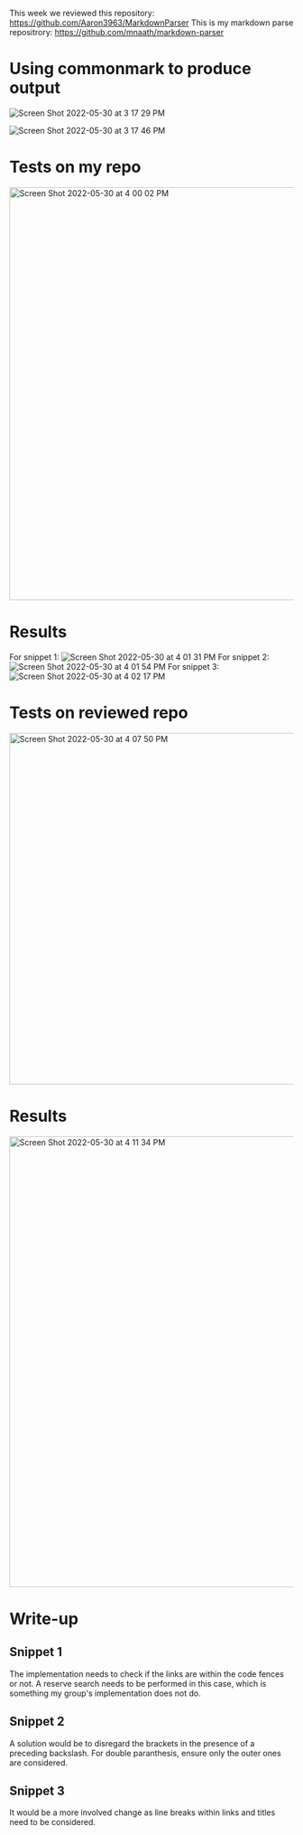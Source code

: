 This week we reviewed this repository: https://github.com/Aaron3963/MarkdownParser
This is my markdown parse repositrory: https://github.com/mnaath/markdown-parser



# Using commonmark to produce output 

![Screen Shot 2022-05-30 at 3 17 29 PM](https://user-images.githubusercontent.com/65497162/171063996-d1f300be-58f1-4c57-8dd3-c9fcaa43896a.png)

![Screen Shot 2022-05-30 at 3 17 46 PM](https://user-images.githubusercontent.com/65497162/171064018-2e8b09e5-7637-4d71-8004-37293c03ea42.png)



# Tests on my repo

<img width="731" alt="Screen Shot 2022-05-30 at 4 00 02 PM" src="https://user-images.githubusercontent.com/65497162/171066333-89a2a9e7-3dbe-4cc7-9a51-b69b9f5bac1c.png">

# Results

For snippet 1:
![Screen Shot 2022-05-30 at 4 01 31 PM](https://user-images.githubusercontent.com/65497162/171066409-169edd86-b284-4638-aa8d-93d45385e968.png)
For snippet 2:
![Screen Shot 2022-05-30 at 4 01 54 PM](https://user-images.githubusercontent.com/65497162/171066432-c8ad2676-6ce6-4c65-8bf8-9ecb1a383881.png)
For snippet 3:
![Screen Shot 2022-05-30 at 4 02 17 PM](https://user-images.githubusercontent.com/65497162/171066448-f928e1e5-f7f9-453d-8f02-3210293377a3.png)


# Tests on reviewed repo

<img width="622" alt="Screen Shot 2022-05-30 at 4 07 50 PM" src="https://user-images.githubusercontent.com/65497162/171066750-080d25e3-3ae7-4012-bb85-ca8d7d47357a.png">

# Results

<img width="798" alt="Screen Shot 2022-05-30 at 4 11 34 PM" src="https://user-images.githubusercontent.com/65497162/171066941-bf3f141a-cea4-4c63-9ef8-d5ed9ef9dc55.png">

# Write-up

## Snippet 1

The implementation needs to check if the links are within the code fences or not. A reserve search needs to be performed in this case, which is something my group's implementation does not do.

## Snippet 2 

A solution would be to disregard the brackets in the presence of a preceding backslash. For double paranthesis, ensure only the outer ones are considered.

## Snippet 3

It would be a more involved change as line breaks within links and titles need to be considered. 


